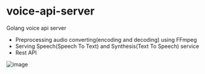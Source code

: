 # voice-api-server

Golang voice api server 
 - Preprocessing audio converting(encoding and decoding) using FFmpeg 
 - Serving Speech(Speech To Text) and Synthesis(Text To Speech) service
 - Rest API

![image](https://user-images.githubusercontent.com/10591350/139374435-d192b956-9b97-4314-acc9-fbb9e1a0319a.png)
